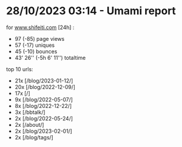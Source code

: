 # 28/10/2023 03:14 - Umami report
for www.shifeiti.com [24h] :

 - 97 (-85) page views
 - 57 (-17) uniques
 - 45 (-10) bounces
 - 43' 26'' (-5h 6' 11'') totaltime


top 10 urls:
 - 21x [/blog/2023-01-12/]
 - 20x [/blog/2022-12-09/]
 - 17x [/]
 - 9x [/blog/2022-05-07/]
 - 8x [/blog/2022-12-22/]
 - 3x [/bbtalk/]
 - 2x [/blog/2022-05-24/]
 - 2x [/about/]
 - 2x [/blog/2023-02-01/]
 - 2x [/blog/tags/]


